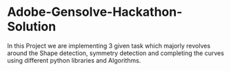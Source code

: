 # Adobe-Gensolve-Hackathon-Solution
In this Project we are implementing 3 given task which majorly revolves around the Shape detection, symmetry detection and completing the curves using different python libraries and Algorithms.
